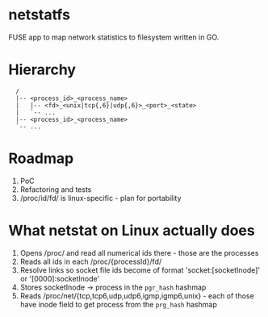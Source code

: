 # netstatfs
FUSE app to map network statistics to filesystem written in GO.

# Hierarchy
```
  /
  |-- <process_id>_<process_name>
  |   |-- <fd>_<unix|tcp{,6}|udp{,6}>_<port>_<state>
  |   `-- ... 
  |-- <process_id>_<process_name>
  `-- ...
```

# Roadmap  
1. PoC
1. Refactoring and tests
1. /proc/id/fd/ is linux-specific - plan for portability

# What netstat on Linux actually does
1. Opens /proc/ and read all numerical ids there - those are the processes
1. Reads all ids in each /proc/{processId}/fd/
1. Resolve links so socket file ids become of format 'socket:[socketInode]' or '[0000]:socketInode'
1. Stores socketInode -> process in the `pgr_hash` hashmap
1. Reads /proc/net/{tcp,tcp6,udp,udp6,igmp,igmp6,unix} - each of those have inode field to get process from the `prg_hash` hashmap
